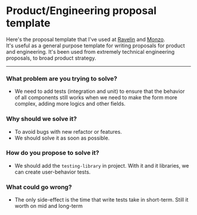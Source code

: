 # Product/Engineering proposal template
Here's the proposal template that I've used at [Ravelin](https://www.ravelin.com) and [Monzo](https://monzo.com).  
It's useful as a general purpose template for writing proposals for product and engineering. It's been used from extremely technical engineering proposals, to broad product strategy.

---

### What problem are you trying to solve?
* We need to add tests (integration and unit) to ensure that the behavior of all components still works when we need to make the form more complex, adding more logics and other fields.

### Why should we solve it?
* To avoid bugs with new refactor or features.
* We should solve it as soon as possible.

### How do you propose to solve it?
* We should add the `testing-library` in project. With it and it libraries, we can create user-behavior tests.

### What could go wrong?
* The only side-effect is the time that write tests take in short-term. Still it worth on mid and long-term